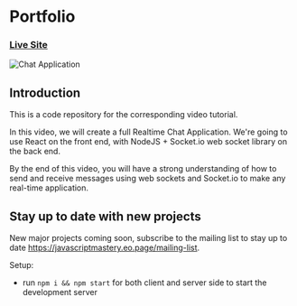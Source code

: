 # Portfolio

### [Live Site](https://calvinwang.me/)

![Chat Application](https://prnt.sc/20q2om9)

## Introduction
This is a code repository for the corresponding video tutorial. 

In this video, we will create a full Realtime Chat Application. We're going to use  React on the front end, with NodeJS + Socket.io web socket library on the back end. 

By the end of this video, you will have a strong understanding of how to send and receive messages using web sockets and Socket.io to make any real-time application.

## Stay up to date with new projects
New major projects coming soon, subscribe to the mailing list to stay up to date https://javascriptmastery.eo.page/mailing-list.

Setup:
- run ```npm i && npm start``` for both client and server side to start the development server
